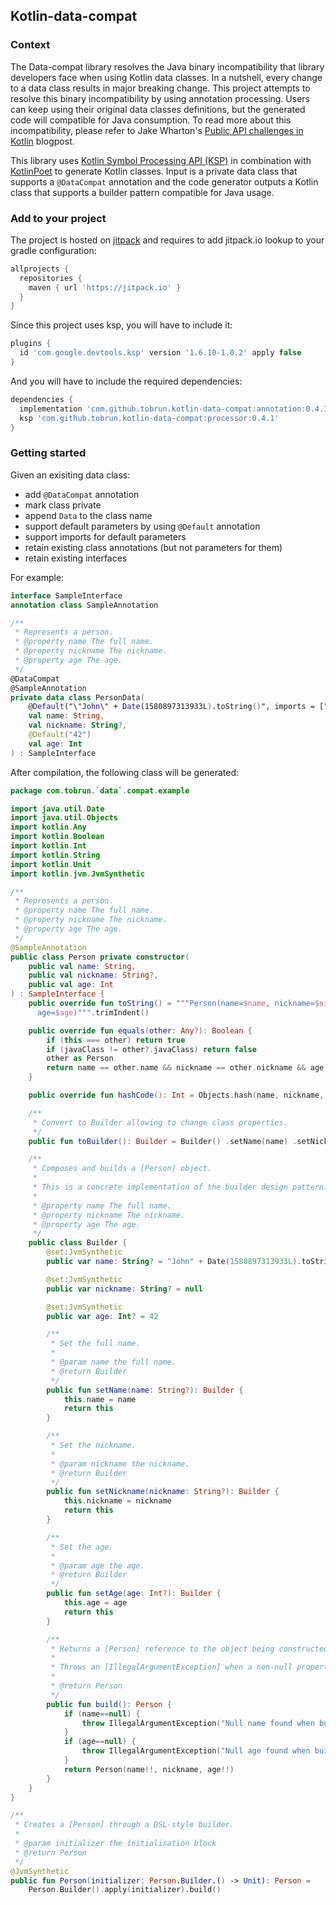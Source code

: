 ## Kotlin-data-compat

### Context
The Data-compat library resolves the Java binary incompatibility that library developers face when using Kotlin data classes. In a nutshell, every change to a data class results in major breaking change. This project attempts to resolve this binary incompatibility by using annotation processing. Users can keep using their original data classes definitions, but the generated code will compatible for Java consumption.
To read more about this incompatibility, please refer to Jake Wharton's [Public API challenges in Kotlin](https://jakewharton.com/public-api-challenges-in-kotlin/) blogpost.

This library uses [Kotlin Symbol Processing API (KSP)](https://kotlinlang.org/docs/ksp-overview.html) in combination with [KotlinPoet](https://square.github.io/kotlinpoet/) to generate Kotlin classes. Input is a private data class that supports a `@DataCompat` annotation and the code generator outputs a Kotlin class that supports a builder pattern compatible for Java usage.

### Add to your project
The project is hosted on [jitpack](https://jitpack.io/) and requires to add jitpack.io lookup to your gradle configuration:

```groovy
allprojects {
  repositories {
    maven { url 'https://jitpack.io' }
  }
}
```

Since this project uses ksp, you will have to include it:
```groovy
plugins {
  id 'com.google.devtools.ksp' version '1.6.10-1.0.2' apply false
}
```

And you will have to include the required dependencies:

```groovy
dependencies {
  implementation 'com.github.tobrun.kotlin-data-compat:annotation:0.4.1'
  ksp 'com.github.tobrun.kotlin-data-compat:processor:0.4.1'
}
```


### Getting started

Given an exisiting data class:
 - add `@DataCompat` annotation
 - mark class private
 - append `Data` to the class name
 - support default parameters by using `@Default` annotation
 - support imports for default parameters
 - retain existing class annotations (but not parameters for them)
 - retain existing interfaces

For example:

```kotlin
interface SampleInterface
annotation class SampleAnnotation

/**
 * Represents a person.
 * @property name The full name.
 * @property nickname The nickname.
 * @property age The age.
 */
@DataCompat
@SampleAnnotation
private data class PersonData(
    @Default("\"John\" + Date(1580897313933L).toString()", imports = ["java.util.Date"])
    val name: String,
    val nickname: String?,
    @Default("42")
    val age: Int
) : SampleInterface
```

After compilation, the following class will be generated:

```kotlin
package com.tobrun.`data`.compat.example

import java.util.Date
import java.util.Objects
import kotlin.Any
import kotlin.Boolean
import kotlin.Int
import kotlin.String
import kotlin.Unit
import kotlin.jvm.JvmSynthetic

/**
 * Represents a person.
 * @property name The full name.
 * @property nickname The nickname.
 * @property age The age.
 */
@SampleAnnotation
public class Person private constructor(
    public val name: String,
    public val nickname: String?,
    public val age: Int
) : SampleInterface {
    public override fun toString() = """Person(name=$name, nickname=$nickname,
      age=$age)""".trimIndent()

    public override fun equals(other: Any?): Boolean {
        if (this === other) return true
        if (javaClass != other?.javaClass) return false
        other as Person
        return name == other.name && nickname == other.nickname && age == other.age
    }

    public override fun hashCode(): Int = Objects.hash(name, nickname, age)

    /**
     * Convert to Builder allowing to change class properties.
     */
    public fun toBuilder(): Builder = Builder() .setName(name) .setNickname(nickname) .setAge(age)

    /**
     * Composes and builds a [Person] object.
     *
     * This is a concrete implementation of the builder design pattern.
     *
     * @property name The full name.
     * @property nickname The nickname.
     * @property age The age.
     */
    public class Builder {
        @set:JvmSynthetic
        public var name: String? = "John" + Date(1580897313933L).toString()

        @set:JvmSynthetic
        public var nickname: String? = null

        @set:JvmSynthetic
        public var age: Int? = 42

        /**
         * Set the full name.
         *
         * @param name the full name.
         * @return Builder
         */
        public fun setName(name: String?): Builder {
            this.name = name
            return this
        }

        /**
         * Set the nickname.
         *
         * @param nickname the nickname.
         * @return Builder
         */
        public fun setNickname(nickname: String?): Builder {
            this.nickname = nickname
            return this
        }

        /**
         * Set the age.
         *
         * @param age the age.
         * @return Builder
         */
        public fun setAge(age: Int?): Builder {
            this.age = age
            return this
        }

        /**
         * Returns a [Person] reference to the object being constructed by the builder.
         *
         * Throws an [IllegalArgumentException] when a non-null property wasn't initialised.
         *
         * @return Person
         */
        public fun build(): Person {
            if (name==null) {
                throw IllegalArgumentException("Null name found when building Person.")
            }
            if (age==null) {
                throw IllegalArgumentException("Null age found when building Person.")
            }
            return Person(name!!, nickname, age!!)
        }
    }
}

/**
 * Creates a [Person] through a DSL-style builder.
 *
 * @param initializer the initialisation block
 * @return Person
 */
@JvmSynthetic
public fun Person(initializer: Person.Builder.() -> Unit): Person =
    Person.Builder().apply(initializer).build()
```
